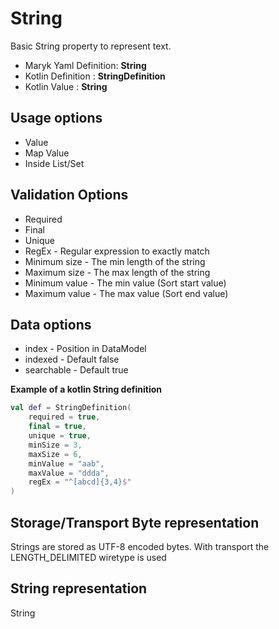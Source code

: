 # String
Basic String property to represent text.

- Maryk Yaml Definition: **String**
- Kotlin Definition : **StringDefinition**
- Kotlin Value : **String**

## Usage options
- Value
- Map Value
- Inside List/Set

## Validation Options
- Required
- Final
- Unique
- RegEx - Regular expression to exactly match
- Minimum size - The min length of the string
- Maximum size - The max length of the string
- Minimum value - The min value (Sort start value)
- Maximum value - The max value (Sort end value)

## Data options
- index - Position in DataModel 
- indexed - Default false
- searchable - Default true

**Example of a kotlin String definition**
```kotlin
val def = StringDefinition(
    required = true,
    final = true,
    unique = true,
    minSize = 3,
    maxSize = 6,
    minValue = "aab",
    maxValue = "ddda",
    regEx = "^[abcd]{3,4}$"
)
```

## Storage/Transport Byte representation
Strings are stored as UTF-8 encoded bytes. With transport the LENGTH_DELIMITED wiretype is used

## String representation
String
